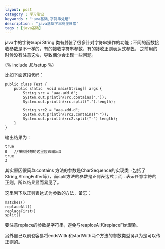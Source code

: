 ```yaml
---
layout: post
category : 学习笔记 
keywords : "java基础,字符串处理"
description : "java基础字串处理日常"
tags : [java基础]
---
```


java中的字符串api String 类有封装了很多针对字符串操作的功能；不同的函数接收参数是不一样的，有的接收字符串参数，有的接收正则表达式参数。
之前用的时候没有注意这块，导致偶尔会出现一些问题。

<!--break-->

{% include JB/setup %}



比如下面这段代码：


    public class Test {
        public static  void main(String[] args){
            String src = "aaa.add.d";
            System.out.println(src.contains("."));
            System.out.println(src.split(".").length);
    
            String src2 = "aaa-add-d";
            System.out.println(src2.contains("-"));
            System.out.println(src2.split("-").length);
        }
    }

输出结果为：
    
    true
    0   //按照预想的这里应该输出3
    true
    3
    
其实原因很简单:contains 方法的参数是CharSequence的实现类（包括了String,StringBuffer等），而split方法的参数是正则表达式；而 . 表示任意字符的正则，所以结果显而易见了。

这里列下以正则表达式为参数的方法，备忘：

    matches()
    replaceAll()
    replaceFirst()
    split()


要注意replace的参数是字符串，避免与reaplceAll和replaceFist混淆。

另外自己以前也容易将endsWith 和startWith两个方法的参数类型误以为是可以传正则的。

